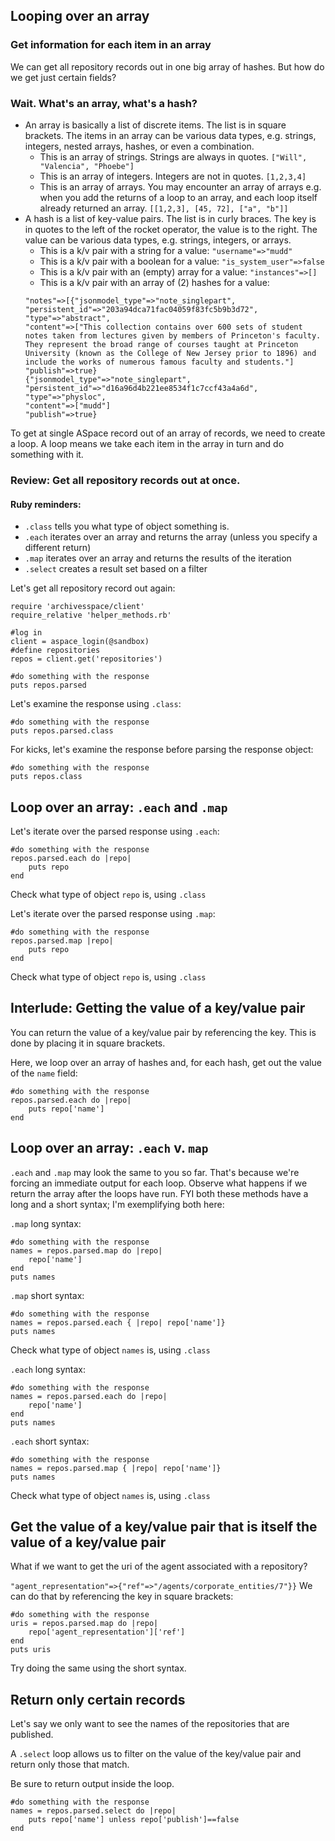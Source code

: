 ## Looping over an array
### Get information for each item in an array
We can get all repository records out in one big array of hashes. But how do we get just certain fields?
### Wait. What's an array, what's a hash?
- An array is basically a list of discrete items. The list is in square brackets. The items in an array can be various data types, e.g. strings, integers, nested arrays, hashes, or even a combination. 
    - This is an array of strings. Strings are always in quotes.
    `["Will", "Valencia", "Phoebe"]`
    - This is an array of integers. Integers are not in quotes.
    `[1,2,3,4]`
    - This is an array of arrays. You may encounter an array of arrays e.g. when you add the returns of a loop to an array, and each loop itself already returned an array.
    `[[1,2,3], [45, 72], ["a", "b"]]`
- A hash is a list of key-value pairs. The list is in curly braces. The key is in quotes to the left of the rocket operator, the value is to the right. The value can be various data types, e.g. strings, integers, or arrays.
    - This is a k/v pair with a string for a value: `"username"=>"mudd"`
    - This is a k/v pair with a boolean for a value: `"is_system_user"=>false`
    - This is a k/v pair with an (empty) array for a value: `"instances"=>[]`
    - This is a k/v pair with an array of (2) hashes for a value:
    ```    
    "notes"=>[{"jsonmodel_type"=>"note_singlepart",
    "persistent_id"=>"203a94dca71fac04059f83fc5b9b3d72",
    "type"=>"abstract",
    "content"=>["This collection contains over 600 sets of student notes taken from lectures given by members of Princeton's faculty. They represent the broad range of courses taught at Princeton University (known as the College of New Jersey prior to 1896) and include the works of numerous famous faculty and students."]
    "publish"=>true}
    {"jsonmodel_type"=>"note_singlepart",
    "persistent_id"=>"d16a96d4b221ee8534f1c7ccf43a4a6d",
    "type"=>"physloc",
    "content"=>["mudd"]
    "publish"=>true}
    ```

To get at single ASpace record out of an array of records, we need to create a loop. A loop means we take each item in the array in turn and do something with it.

### Review: Get all repository records out at once.
#### Ruby reminders:
- `.class` tells you what type of object something is. 
- `.each` iterates over an array and returns the array (unless you specify a different return)
- `.map` iterates over an array and returns the results of the iteration
- `.select` creates a result set based on a filter

Let's get all repository record out again:
```
require 'archivesspace/client'
require_relative 'helper_methods.rb'

#log in
client = aspace_login(@sandbox)
#define repositories
repos = client.get('repositories')

#do something with the response
puts repos.parsed
```

Let's examine the response using `.class`:
```
#do something with the response
puts repos.parsed.class
```
For kicks, let's examine the response before parsing the response object:
```
#do something with the response
puts repos.class
```
## Loop over an array: `.each` and `.map`


Let's iterate over the parsed response using `.each`:
```
#do something with the response
repos.parsed.each do |repo|
    puts repo
end
```
Check what type of object `repo` is, using `.class`

Let's iterate over the parsed response using `.map`:
```
#do something with the response
repos.parsed.map |repo|
    puts repo
end
```
Check what type of object `repo` is, using `.class`

## Interlude: Getting the value of a key/value pair
You can return the value of a key/value pair by referencing the key. This is done by placing it in square brackets.

Here, we loop over an array of hashes and, for each hash, get out the value of the `name` field:
```
#do something with the response
repos.parsed.each do |repo|
    puts repo['name']
end
```

## Loop over an array: `.each` v. `map `

`.each` and `.map` may look the same to you so far. That's because we're forcing an immediate output for each loop. Observe what happens if we return the array after the loops have run. FYI both these methods have a long and a short syntax; I'm exemplifying both here:

`.map` long syntax:
```
#do something with the response
names = repos.parsed.map do |repo| 
    repo['name']
end
puts names
```
`.map` short syntax:
```
#do something with the response
names = repos.parsed.each { |repo| repo['name']}
puts names
```
Check what type of object `names` is, using `.class`

`.each` long syntax:
```
#do something with the response
names = repos.parsed.each do |repo| 
    repo['name']
end
puts names
```
`.each` short syntax:
```
#do something with the response
names = repos.parsed.map { |repo| repo['name']}
puts names
```
Check what type of object `names` is, using `.class`

## Get the value of a key/value pair that is itself the value of a key/value pair
What if we want to get the uri of the agent associated with a repository?

`"agent_representation"=>{"ref"=>"/agents/corporate_entities/7"}}`
We can do that by referencing the key in square brackets:

```
#do something with the response
uris = repos.parsed.map do |repo| 
    repo['agent_representation']['ref']
end
puts uris
```
Try doing the same using the short syntax.

## Return only certain records
Let's say we only want to see the names of the repositories that are published.

A `.select` loop allows us to filter on the value of the key/value pair and return only those that match. 

Be sure to return output inside the loop.

```
#do something with the response
names = repos.parsed.select do |repo| 
    puts repo['name'] unless repo['publish']==false
end

```
